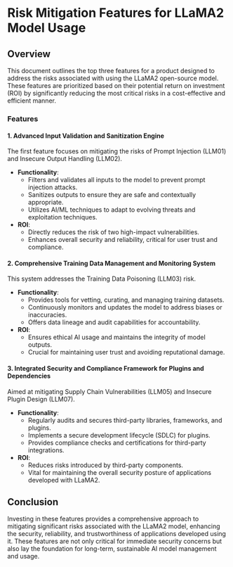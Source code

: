 # Risk Mitigation Features for LLaMA2 Model Usage

## Overview
This document outlines the top three features for a product designed to address the risks associated with using the LLaMA2 open-source model. These features are prioritized based on their potential return on investment (ROI) by significantly reducing the most critical risks in a cost-effective and efficient manner.

### Features

#### 1. Advanced Input Validation and Sanitization Engine
The first feature focuses on mitigating the risks of Prompt Injection (LLM01) and Insecure Output Handling (LLM02).

- **Functionality**:
  - Filters and validates all inputs to the model to prevent prompt injection attacks.
  - Sanitizes outputs to ensure they are safe and contextually appropriate.
  - Utilizes AI/ML techniques to adapt to evolving threats and exploitation techniques.
- **ROI**:
  - Directly reduces the risk of two high-impact vulnerabilities.
  - Enhances overall security and reliability, critical for user trust and compliance.

#### 2. Comprehensive Training Data Management and Monitoring System
This system addresses the Training Data Poisoning (LLM03) risk.

- **Functionality**:
  - Provides tools for vetting, curating, and managing training datasets.
  - Continuously monitors and updates the model to address biases or inaccuracies.
  - Offers data lineage and audit capabilities for accountability.
- **ROI**:
  - Ensures ethical AI usage and maintains the integrity of model outputs.
  - Crucial for maintaining user trust and avoiding reputational damage.

#### 3. Integrated Security and Compliance Framework for Plugins and Dependencies
Aimed at mitigating Supply Chain Vulnerabilities (LLM05) and Insecure Plugin Design (LLM07).

- **Functionality**:
  - Regularly audits and secures third-party libraries, frameworks, and plugins.
  - Implements a secure development lifecycle (SDLC) for plugins.
  - Provides compliance checks and certifications for third-party integrations.
- **ROI**:
  - Reduces risks introduced by third-party components.
  - Vital for maintaining the overall security posture of applications developed with LLaMA2.

## Conclusion
Investing in these features provides a comprehensive approach to mitigating significant risks associated with the LLaMA2 model, enhancing the security, reliability, and trustworthiness of applications developed using it. These features are not only critical for immediate security concerns but also lay the foundation for long-term, sustainable AI model management and usage.
